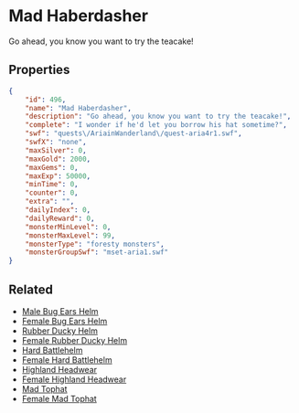 # Mad Haberdasher

Go ahead, you know you want to try the teacake!

## Properties

```json
{
    "id": 496,
    "name": "Mad Haberdasher",
    "description": "Go ahead, you know you want to try the teacake!",
    "complete": "I wonder if he'd let you borrow his hat sometime?",
    "swf": "quests\/AriainWanderland\/quest-aria4r1.swf",
    "swfX": "none",
    "maxSilver": 0,
    "maxGold": 2000,
    "maxGems": 0,
    "maxExp": 50000,
    "minTime": 0,
    "counter": 0,
    "extra": "",
    "dailyIndex": 0,
    "dailyReward": 0,
    "monsterMinLevel": 0,
    "monsterMaxLevel": 99,
    "monsterType": "foresty monsters",
    "monsterGroupSwf": "mset-aria1.swf"
}
```

## Related

- [Male Bug Ears Helm](../items/2973-male-bug-ears-helm.md)
- [Female Bug Ears Helm](../items/2974-female-bug-ears-helm.md)
- [Rubber Ducky Helm](../items/2975-rubber-ducky-helm.md)
- [Female Rubber Ducky Helm](../items/2976-female-rubber-ducky-helm.md)
- [Hard Battlehelm](../items/2977-hard-battlehelm.md)
- [Female Hard Battlehelm](../items/2978-female-hard-battlehelm.md)
- [Highland Headwear](../items/2979-highland-headwear.md)
- [Female Highland Headwear](../items/2980-female-highland-headwear.md)
- [Mad Tophat](../items/2981-mad-tophat.md)
- [Female Mad Tophat](../items/2982-female-mad-tophat.md)

